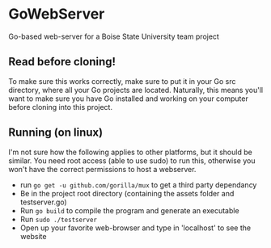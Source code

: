 # GoWebServer
Go-based web-server for a Boise State University team project

## Read before cloning!
To make sure this works correctly, make sure to put it in your Go src directory, where all your Go projects are located. Naturally, this means you'll want to make sure you have Go installed and working on your computer before cloning into this project.

## Running (on linux)
I'm not sure how the following applies to other platforms, but it should be similar.
You need root access (able to use sudo) to run this, otherwise you won't have the correct
permissions to host a webserver.
* run ```go get -u github.com/gorilla/mux``` to get a third party dependancy
* Be in the project root directory (containing the assets folder and testserver.go)
* Run ```go build``` to compile the program and generate an executable
* Run ```sudo ./testserver```
* Open up your favorite web-browser and type in 'localhost' to see the website

